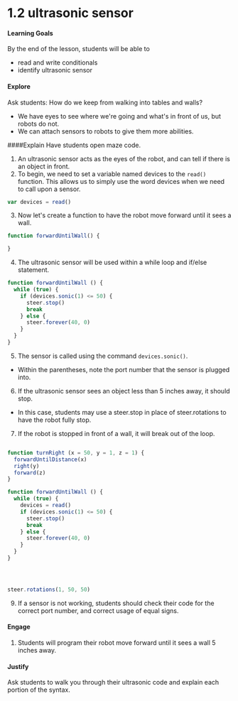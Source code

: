 # 1.2 ultrasonic sensor

#### Learning Goals
By the end of the lesson, students will be able to
* read and write conditionals
* identify ultrasonic sensor

#### Explore
Ask students: How do we keep from walking into tables and walls?
  + We have eyes to see where we're going and what's in front of us, but robots do not.
  + We can attach sensors to robots to give them more abilities.

####Explain
Have students open maze code.

1. An ultrasonic sensor acts as the eyes of the robot, and can tell if there is an object in front.
2. To begin, we need to set a variable named devices to the ```read()``` function. This allows us to simply use the word devices when we need to call upon a sensor.
```js
var devices = read()
```

3. Now let's create a function to have the robot move forward until it sees a wall.
```js
function forwardUntilWall() {

}
```

4. The ultrasonic sensor will be used within a while loop and if/else statement.
```js
function forwardUntilWall () {
  while (true) {
    if (devices.sonic(1) <= 50) {
      steer.stop()
      break
    } else {
      steer.forever(40, 0)
    }
  }
}
```

5. The sensor is called using the command ```devices.sonic()```.
  + Within the parentheses, note the port number that the sensor is plugged into.
6. If the ultrasonic sensor sees an object less than 5 inches away, it should stop.
  + In this case, students may use a steer.stop in place of steer.rotations to have the robot fully stop.
7. If the robot is stopped in front of a wall, it will break out of the loop.
```js

function turnRight (x = 50, y = 1, z = 1) {
  forwardUntilDistance(x)
  right(y)
  forward(z)
}

function forwardUntilWall () {
  while (true) {
    devices = read()
    if (devices.sonic(1) <= 50) {
      steer.stop()
      break
    } else {
      steer.forever(40, 0)
    }
  }
}




steer.rotations(1, 50, 50)

```

9. If a sensor is not working, students should check their code for the correct port number, and correct usage of equal signs.


#### Engage
1. Students will program their robot move forward until it sees a wall 5 inches away.

#### Justify
Ask students to walk you through their ultrasonic code and explain each portion of the syntax.
